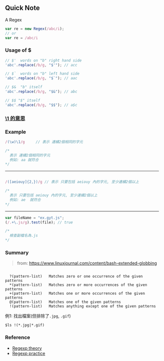 ## Quick Note

A Regex
```js
var re = new Regex(/abc/i);
// or
var re = /abc/i

```

### Usage of $

```js
// $'  words on "b" right hand side
'abc'.replace(/b/g, "$'"); // acc

// $`  words on "b" left hand side
'abc'.replace(/b/g, "$`"); // aac

// $&  "b" itself
'abc'.replace(/b/g, "$&"); // abc

// $$ "$" itself
'abc'.replace(/b/g, "$$"); // a$c

```

### [\1 的意思](http://stackoverflow.com/questions/8624345/whats-the-meaning-of-a-number-after-a-backslash-in-a-regular-expression)

### Example

```js
/(\w)\1/g     // 表示 連續2個相同的字元

/*
  表示 連續2個相同的字元
  例如: aa 就符合
*/
```
---

```js

/([aeiouy]{2,})/g // 表示 只要包括 aeiouy 內的字元, 至少連續2個以上

/*
  表示 只要包括 aeiouy 內的字元, 至少連續2個以上
  例如: ae  就符合
*/
```
---

```js
var fileName = "ex.gyt.js";
(/.+\.js/g).test(file); // true

/*
  檢查副檔名為.js
*/

```


### Summary

> from: https://www.linuxjournal.com/content/bash-extended-globbing

```

  ?(pattern-list)   Matches zero or one occurrence of the given patterns
  *(pattern-list)   Matches zero or more occurrences of the given patterns
  +(pattern-list)   Matches one or more occurrences of the given patterns
  @(pattern-list)   Matches one of the given patterns
  !(pattern-list)   Matches anything except one of the given patterns
```

例1: 找出檔案(但排除了`.jpg`, `.gif`)

`
$ls !(*.jpg|*.gif)
`




### Reference

- [Regexp theory](https://aotu.io/notes/2016/11/17/regexp-theory/)
- [Regexp practice](https://aotu.io/notes/2016/12/07/regexp-practice/?hmsr=toutiao.io&utm_medium=toutiao.io&utm_source=toutiao.io)
